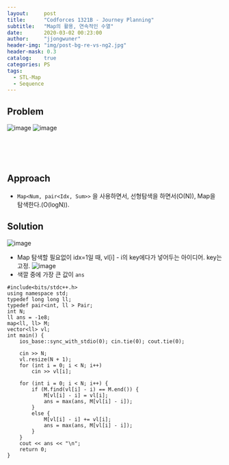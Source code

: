 ```yaml
---
layout:     post
title:      "Codforces 1321B - Journey Planning"
subtitle:   "Map의 활용, 연속적인 수열"
date:       2020-03-02 00:23:00
author:     "jjongwuner"
header-img: "img/post-bg-re-vs-ng2.jpg"
header-mask: 0.3
catalog:    true
categories: PS
tags:
  - STL-Map
  - Sequence
---
```


## Problem
![image](https://user-images.githubusercontent.com/16419202/75628959-3882e500-5c21-11ea-8f91-e260a2466b91.png)
![image](https://user-images.githubusercontent.com/16419202/75628964-446ea700-5c21-11ea-80b7-1ea5058d7baf.png)
<br><br><br><br><br>
## Approach
- `Map<Num, pair<Idx, Sum>>` 을 사용하면서, 선형탐색을 하면서(O(N)), Map을 탐색한다.(O(logN)). 


## Solution
![image](https://user-images.githubusercontent.com/16419202/75629469-aa5d2d80-5c25-11ea-926c-2eeb83175a08.png)
- Map 탐색할 필요없이 idx=1일 때, vl[i] - i의 key에다가 넣어두는 아이디어. key는 고정.
![image](https://user-images.githubusercontent.com/16419202/75629495-edb79c00-5c25-11ea-868e-d044a39a8ddc.png)
- 색깔 중에 가장 큰 값이 `ans`


````cplus
#include<bits/stdc++.h>
using namespace std;
typedef long long ll;
typedef pair<int, ll > Pair;
int N;
ll ans = -1e8;
map<ll, ll> M;
vector<ll> vl;
int main() {
	ios_base::sync_with_stdio(0); cin.tie(0); cout.tie(0);

	cin >> N;
	vl.resize(N + 1);
	for (int i = 0; i < N; i++)
		cin >> vl[i];

	for (int i = 0; i < N; i++) {
		if (M.find(vl[i] - i) == M.end()) {
			M[vl[i] - i] = vl[i];
			ans = max(ans, M[vl[i] - i]);
		}
		else {
			M[vl[i] - i] += vl[i];
			ans = max(ans, M[vl[i] - i]);
		}
	}
	cout << ans << "\n";
	return 0;
}
````